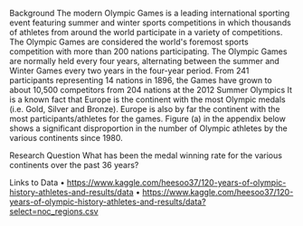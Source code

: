 Background
The modern Olympic Games is a leading international sporting event featuring summer and winter sports competitions in which thousands of athletes from around the world participate in a variety of competitions. The Olympic Games are considered the world's foremost sports competition with more than 200 nations participating. The Olympic Games are normally held every four years, alternating between the summer and Winter Games every two years in the four-year period. From 241 participants representing 14 nations in 1896, the Games have grown to about 10,500 competitors from 204 nations at the 2012 Summer Olympics
It is a known fact that Europe is the continent with the most Olympic medals (i.e. Gold, Silver and Bronze). Europe is also by far the continent with the most participants/athletes for the games. Figure (a) in the appendix below shows a significant disproportion in the number of Olympic athletes by the various continents since 1980.

Research Question
What has been the medal winning rate for the various continents over the past 36 years?

Links to Data 
•	https://www.kaggle.com/heesoo37/120-years-of-olympic-history-athletes-and-results/data
•	https://www.kaggle.com/heesoo37/120-years-of-olympic-history-athletes-and-results/data?select=noc_regions.csv

